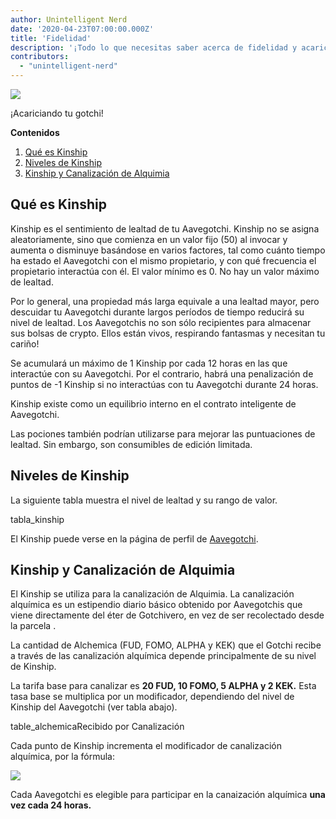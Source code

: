 ```yaml
---
author: Unintelligent Nerd
date: '2020-04-23T07:00:00.000Z'
title: 'Fidelidad'
description: '¡Todo lo que necesitas saber acerca de fidelidad y acariciar a tu Gotchi!'
contributors:
  - "unintelligent-nerd"
---
```


<div class="headerImageContainer">
<img class="headerImage" src="/kinship/petgotchi.gif">
<p class="headerImageText">¡Acariciando tu gotchi!</p>
</div>

<div class="contentsBox">

**Contenidos**

<ol>
<li><a href=#what-is-kinship>Qué es Kinship</a></li>
<li><a href=#kinship-levels>Niveles de Kinship</a></li>
<li><a href=#kinship-and-alchemical-channeling>Kinship y Canalización de Alquimia</a></li>
</ol>

</div>

## Qué es Kinship

Kinship es el sentimiento de lealtad de tu Aavegotchi. Kinship no se asigna aleatoriamente, sino que comienza en un valor fijo (50) al invocar y aumenta o disminuye basándose en varios factores, tal como cuánto tiempo ha estado el Aavegotchi con el mismo propietario, y con qué frecuencia el propietario interactúa con él. El valor mínimo es 0. No hay un valor máximo de lealtad.

Por lo general, una propiedad más larga equivale a una lealtad mayor, pero descuidar tu Aavegotchi durante largos períodos de tiempo reducirá su nivel de lealtad. Los Aavegotchis no son sólo recipientes para almacenar sus bolsas de crypto. Ellos están vivos, respirando fantasmas y necesitan tu cariño!

Se acumulará un máximo de 1 Kinship por cada 12 horas en las que interactúe con su Aavegotchi. Por el contrario, habrá una penalización de puntos de -1 Kinship si no interactúas con tu Aavegotchi durante 24 horas.

Kinship existe como un equilibrio interno en el contrato inteligente de Aavegotchi.

Las pociones también podrían utilizarse para mejorar las puntuaciones de lealtad. Sin embargo, son consumibles de edición limitada.

## Niveles de Kinship

La siguiente tabla muestra el nivel de lealtad y su rango de valor.

tabla_kinship

El Kinship puede verse en la página de perfil de [Aavegotchi](/aavegotchi-profile).

## Kinship y Canalización de Alquimia

El Kinship se utiliza para la canalización de Alquimia. La canalización alquímica es un estipendio diario básico obtenido por Aavegotchis que viene directamente del éter de Gotchivero, en vez de ser recolectado desde la parcela [](/gotchiverse).

La cantidad de Alchemica (FUD, FOMO, ALPHA y KEK) que el Gotchi recibe a través de las canalización alquímica depende principalmente de su nivel de Kinship.

La tarifa base para canalizar es **20 FUD, 10 FOMO, 5 ALPHA y 2 KEK.** Esta tasa base se multiplica por un modificador, dependiendo del nivel de Kinship del Aavegotchi (ver tabla abajo).

table_alchemicaRecibido por Canalización

Cada punto de Kinship incrementa el modificador de canalización alquímica, por la fórmula:

<img class="bodyImage" src="/kinship/alchemical-channeling-modifier.png" />

Cada Aavegotchi es elegible para participar en la canaización alquímica **una vez cada 24 horas.**


